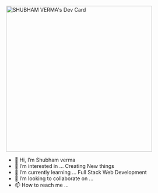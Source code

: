 <a href="https://app.daily.dev/shub_verma"><img src="https://api.daily.dev/devcards/acca171ba02d41a59f80bcc412838154.png?r=prg" width="400" alt="SHUBHAM VERMA's Dev Card"/></a>

- 👋 Hi, I’m Shubham verma
- 👀 I’m interested in ... Creating New things
- 🌱 I’m currently learning ... Full Stack Web Development
- 💞️ I’m looking to collaborate on ... 
- 📫 How to reach me ... 

<!---
S-hub1996/S-hub1996 is a ✨ special ✨ repository because its `README.md` (this file) appears on your GitHub profile.
You can click the Preview link to take a look at your changes.
--->
